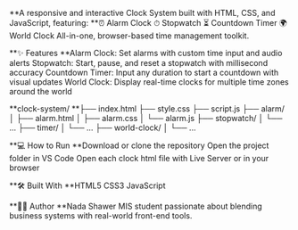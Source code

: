 **A responsive and interactive Clock System built with HTML, CSS, and JavaScript, featuring:
**⏰ Alarm Clock
⏱ Stopwatch
⏳ Countdown Timer
🌍 World Clock
All-in-one, browser-based time management toolkit.

**✨ Features
**Alarm Clock: Set alarms with custom time input and audio alerts
Stopwatch: Start, pause, and reset a stopwatch with millisecond accuracy
Countdown Timer: Input any duration to start a countdown with visual updates
World Clock: Display real-time clocks for multiple time zones around the world

**clock-system/
**├── index.html
├── style.css
├── script.js
├── alarm/
│   ├── alarm.html
│   ├── alarm.css
│   └── alarm.js
├── stopwatch/
│   └── ...
├── timer/
│   └── ...
├── world-clock/
│   └── ...

**💻 How to Run
**Download or clone the repository
Open the project folder in VS Code
Open each clock html file with Live Server or in your browser

**🛠 Built With
**HTML5
CSS3
JavaScript

**🧑‍💻 Author
**Nada Shawer
MIS student passionate about blending business systems with real-world front-end tools.
